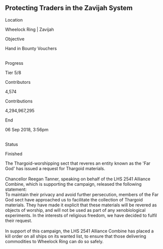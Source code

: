 ## Protecting Traders in the Zavijah System

Location

Wheelock Ring \| Zavijah

Objective

Hand in Bounty Vouchers

\
Progress

Tier 5/8

Contributors

4,574

Contributions

4,294,967,295

End

06 Sep 2018, 3:56pm

\
Status

Finished

The Thargoid-worshipping sect that reveres an entity known as the 'Far
God\' has issued a request for Thargoid materials.\
\
Chancellor Reegan Tanner, speaking on behalf of the LHS 2541 Alliance
Combine, which is supporting the campaign, released the following
statement:\
To maintain their privacy and avoid further persecution, members of the
Far God sect have approached us to facilitate the collection of Thargoid
materials. They have made it explicit that these materials will be
revered as objects of worship, and will not be used as part of any
xenobiological experiments. In the interests of religious freedom, we
have decided to fulfil their request.\
\
In support of this campaign, the LHS 2541 Alliance Combine has placed a
kill order on all ships on its wanted list, to ensure that those
delivering commodities to Wheelock Ring can do so safely.
